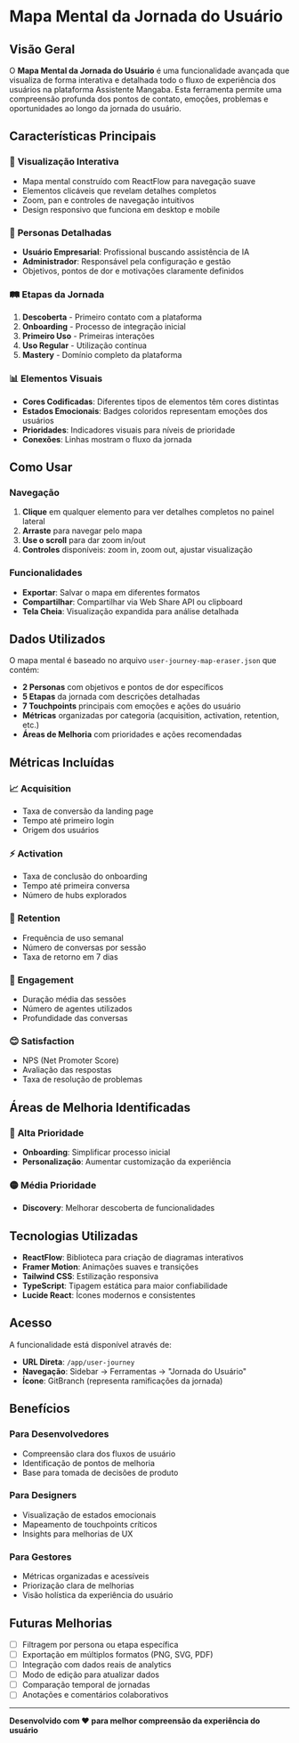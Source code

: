 # Mapa Mental da Jornada do Usuário

## Visão Geral

O **Mapa Mental da Jornada do Usuário** é uma funcionalidade avançada que visualiza de forma interativa e detalhada todo o fluxo de experiência dos usuários na plataforma Assistente Mangaba. Esta ferramenta permite uma compreensão profunda dos pontos de contato, emoções, problemas e oportunidades ao longo da jornada do usuário.

## Características Principais

### 🎯 **Visualização Interativa**
- Mapa mental construído com ReactFlow para navegação suave
- Elementos clicáveis que revelam detalhes completos
- Zoom, pan e controles de navegação intuitivos
- Design responsivo que funciona em desktop e mobile

### 👥 **Personas Detalhadas**
- **Usuário Empresarial**: Profissional buscando assistência de IA
- **Administrador**: Responsável pela configuração e gestão
- Objetivos, pontos de dor e motivações claramente definidos

### 🛤️ **Etapas da Jornada**
1. **Descoberta** - Primeiro contato com a plataforma
2. **Onboarding** - Processo de integração inicial
3. **Primeiro Uso** - Primeiras interações
4. **Uso Regular** - Utilização contínua
5. **Mastery** - Domínio completo da plataforma

### 📊 **Elementos Visuais**
- **Cores Codificadas**: Diferentes tipos de elementos têm cores distintas
- **Estados Emocionais**: Badges coloridos representam emoções dos usuários
- **Prioridades**: Indicadores visuais para níveis de prioridade
- **Conexões**: Linhas mostram o fluxo da jornada

## Como Usar

### Navegação
1. **Clique** em qualquer elemento para ver detalhes completos no painel lateral
2. **Arraste** para navegar pelo mapa
3. **Use o scroll** para dar zoom in/out
4. **Controles** disponíveis: zoom in, zoom out, ajustar visualização

### Funcionalidades
- **Exportar**: Salvar o mapa em diferentes formatos
- **Compartilhar**: Compartilhar via Web Share API ou clipboard
- **Tela Cheia**: Visualização expandida para análise detalhada

## Dados Utilizados

O mapa mental é baseado no arquivo `user-journey-map-eraser.json` que contém:

- **2 Personas** com objetivos e pontos de dor específicos
- **5 Etapas** da jornada com descrições detalhadas
- **7 Touchpoints** principais com emoções e ações do usuário
- **Métricas** organizadas por categoria (acquisition, activation, retention, etc.)
- **Áreas de Melhoria** com prioridades e ações recomendadas

## Métricas Incluídas

### 📈 **Acquisition**
- Taxa de conversão da landing page
- Tempo até primeiro login
- Origem dos usuários

### ⚡ **Activation**
- Taxa de conclusão do onboarding
- Tempo até primeira conversa
- Número de hubs explorados

### 🔄 **Retention**
- Frequência de uso semanal
- Número de conversas por sessão
- Taxa de retorno em 7 dias

### 💬 **Engagement**
- Duração média das sessões
- Número de agentes utilizados
- Profundidade das conversas

### 😊 **Satisfaction**
- NPS (Net Promoter Score)
- Avaliação das respostas
- Taxa de resolução de problemas

## Áreas de Melhoria Identificadas

### 🔴 **Alta Prioridade**
- **Onboarding**: Simplificar processo inicial
- **Personalização**: Aumentar customização da experiência

### 🟡 **Média Prioridade**
- **Discovery**: Melhorar descoberta de funcionalidades

## Tecnologias Utilizadas

- **ReactFlow**: Biblioteca para criação de diagramas interativos
- **Framer Motion**: Animações suaves e transições
- **Tailwind CSS**: Estilização responsiva
- **TypeScript**: Tipagem estática para maior confiabilidade
- **Lucide React**: Ícones modernos e consistentes

## Acesso

A funcionalidade está disponível através de:
- **URL Direta**: `/app/user-journey`
- **Navegação**: Sidebar → Ferramentas → "Jornada do Usuário"
- **Ícone**: GitBranch (representa ramificações da jornada)

## Benefícios

### Para Desenvolvedores
- Compreensão clara dos fluxos de usuário
- Identificação de pontos de melhoria
- Base para tomada de decisões de produto

### Para Designers
- Visualização de estados emocionais
- Mapeamento de touchpoints críticos
- Insights para melhorias de UX

### Para Gestores
- Métricas organizadas e acessíveis
- Priorização clara de melhorias
- Visão holística da experiência do usuário

## Futuras Melhorias

- [ ] Filtragem por persona ou etapa específica
- [ ] Exportação em múltiplos formatos (PNG, SVG, PDF)
- [ ] Integração com dados reais de analytics
- [ ] Modo de edição para atualizar dados
- [ ] Comparação temporal de jornadas
- [ ] Anotações e comentários colaborativos

---

**Desenvolvido com ❤️ para melhor compreensão da experiência do usuário**